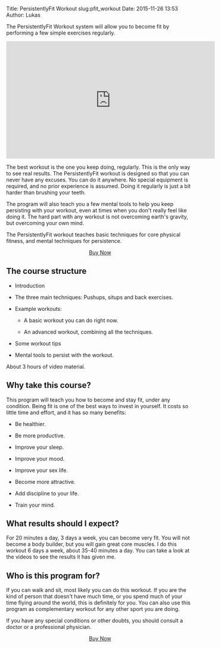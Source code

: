 Title: PersistentlyFit Workout
slug:pfit_workout
Date: 2015-11-26 13:53
Author: Lukas


The PersistentlyFit Workout system will allow you to become fit by performing a few simple exercises regularly.

<div style="text-align:center; margin:0 auto;">
<iframe width="560" height="315" src="https://www.youtube-nocookie.com/embed/5UzIucX_Lv0?rel=0" frameborder="0" allowfullscreen></iframe>
</div>

The best workout is the one you keep doing, regularly. This is the only way to see real results. The PersistentlyFit workout is designed so that you can never have any excuses. You can do it anywhere. No special equipment is required, and no prior experience is assumed. Doing it regularly is just a bit harder than brushing your teeth.

The program will also teach you a few mental tools to help you keep persisting with your workout, even at times when you don't really feel like doing it. The hard part with any workout is not overcoming earth's gravity, but overcoming your own mind.

The PersistentlyFit workout teaches basic techniques for core physical fitness,
and mental techniques for persistence.


<script src="https://gumroad.com/js/gumroad.js"></script>
<div style="text-align:center; margin:0 auto;">
<a target="_blank" class="gumroad-button" href="https://gum.co/XMbQx">Buy Now</a>
</div>

The course structure
--------------------

- Introduction

- The three main techniques: Pushups, situps and back exercises.

- Example workouts:

    - A basic workout you can do right now.

    - An advanced workout, combining all the techniques.

- Some workout tips

- Mental tools to persist with the workout.


About 3 hours of video material.


Why take this course?
---------------------

This program will teach you how to become and stay fit, under any condition. Being fit is one of the best ways to invest in yourself. It costs so little time and effort, and it has so many benefits:

- Be healthier.

- Be more productive.

- Improve your sleep.

- Improve your mood.

- Improve your sex life.

- Become more attractive.
- Add discipline to your life.

- Train your mind.



What results should I expect?
-----------------------------

For 20 minutes a day, 3 days a week, you can become very fit. You will not become a body builder, but you will gain great core muscles. I do this workout 6 days a week, about 35-40 minutes a day. You can take a look at the videos to see the results it has given me.

Who is this program for?
------------------------

If you can walk and sit, most likely you can do this workout. If you are the kind of person that doesn't have much time, or you spend much of your time flying around the world, this is definitely for you. You can also use this program as complementary workout for any other sport you are doing.

If you have any special conditions or other doubts, you should consult a doctor or a professional physician.


<script src="https://gumroad.com/js/gumroad.js"></script>
<div style="text-align:center; margin:0 auto;">
<a target="_blank" class="gumroad-button" href="https://gum.co/XMbQx">Buy Now</a>
</div>

